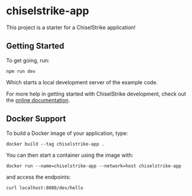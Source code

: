 # chiselstrike-app

This project is a starter for a ChiselStrike application!

## Getting Started

To get going, run:

```console
npm run dev
```

Which starts a local development server of the example code.

For more help in getting started with ChiselStrike development, check out the
[online documentation](https://docs.chiselstrike.com).

## Docker Support

To build a Docker image of your application, type:

```console
docker build --tag chiselstrike-app .
```

You can then start a container using the image with:

```
docker run --name=chiselstrike-app --network=host chiselstrike-app
```

and access the endpoints:

```
curl localhost:8080/dev/hello
```
